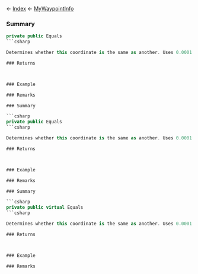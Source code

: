 ← [Index](Api-Index) ← [MyWaypointInfo](Sandbox.ModAPI.Ingame.MyWaypointInfo)

### Summary

```csharp
private public Equals
```csharp

Determines whether this coordinate is the same as another. Uses 0.0001 as the epsilon to counter floating point inaccuracies.

### Returns



### Example

### Remarks

### Summary

```csharp
private public Equals
```csharp

Determines whether this coordinate is the same as another. Uses 0.0001 as the epsilon to counter floating point inaccuracies.

### Returns



### Example

### Remarks

### Summary

```csharp
private public virtual Equals
```csharp

Determines whether this coordinate is the same as another. Uses 0.0001 as the epsilon to counter floating point inaccuracies.

### Returns



### Example

### Remarks

